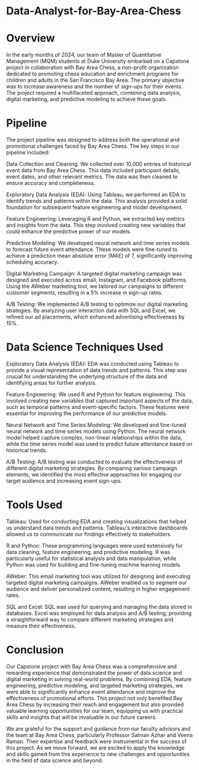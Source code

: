 # Data-Analyst-for-Bay-Area-Chess
# Overview
In the early months of 2024, our team of Master of Quantitative Management (MQM) students at Duke University embarked on a Capstone project in collaboration with Bay Area Chess, a non-profit organization dedicated to promoting chess education and enrichment programs for children and adults in the San Francisco Bay Area. The primary objective was to increase awareness and the number of sign-ups for their events. The project required a multifaceted approach, combining data analysis, digital marketing, and predictive modeling to achieve these goals.

# Pipeline
The project pipeline was designed to address both the operational and promotional challenges faced by Bay Area Chess. The key steps in our pipeline included:

Data Collection and Cleaning: We collected over 10,000 entries of historical event data from Bay Area Chess. This data included participant details, event dates, and other relevant metrics. The data was then cleaned to ensure accuracy and completeness.

Exploratory Data Analysis (EDA): Using Tableau, we performed an EDA to identify trends and patterns within the data. This analysis provided a solid foundation for subsequent feature engineering and model development.

Feature Engineering: Leveraging R and Python, we extracted key metrics and insights from the data. This step involved creating new variables that could enhance the predictive power of our models.

Predictive Modeling: We developed neural network and time series models to forecast future event attendance. These models were fine-tuned to achieve a prediction mean absolute error (MAE) of 7, significantly improving scheduling accuracy.

Digital Marketing Campaign: A targeted digital marketing campaign was designed and executed across email, Instagram, and Facebook platforms. Using the AWeber marketing tool, we tailored our campaigns to different customer segments, resulting in a 5% increase in sign-up rates.

A/B Testing: We implemented A/B testing to optimize our digital marketing strategies. By analyzing user interaction data with SQL and Excel, we refined our ad placements, which enhanced advertising effectiveness by 15%.

# Data Science Techniques Used
Exploratory Data Analysis (EDA): EDA was conducted using Tableau to provide a visual representation of data trends and patterns. This step was crucial for understanding the underlying structure of the data and identifying areas for further analysis.

Feature Engineering: We used R and Python for feature engineering. This involved creating new variables that captured important aspects of the data, such as temporal patterns and event-specific factors. These features were essential for improving the performance of our predictive models.

Neural Network and Time Series Modeling: We developed and fine-tuned neural network and time series models using Python. The neural network model helped capture complex, non-linear relationships within the data, while the time series model was used to predict future attendance based on historical trends.

A/B Testing: A/B testing was conducted to evaluate the effectiveness of different digital marketing strategies. By comparing various campaign elements, we identified the most effective approaches for engaging our target audience and increasing event sign-ups.

# Tools Used
Tableau: Used for conducting EDA and creating visualizations that helped us understand data trends and patterns. Tableau's interactive dashboards allowed us to communicate our findings effectively to stakeholders.

R and Python: These programming languages were used extensively for data cleaning, feature engineering, and predictive modeling. R was particularly useful for statistical analysis and data manipulation, while Python was used for building and fine-tuning machine learning models.

AWeber: This email marketing tool was utilized for designing and executing targeted digital marketing campaigns. AWeber enabled us to segment our audience and deliver personalized content, resulting in higher engagement rates.

SQL and Excel: SQL was used for querying and managing the data stored in databases. Excel was employed for data analysis and A/B testing, providing a straightforward way to compare different marketing strategies and measure their effectiveness.

# Conclusion
Our Capstone project with Bay Area Chess was a comprehensive and rewarding experience that demonstrated the power of data science and digital marketing in solving real-world problems. By combining EDA, feature engineering, predictive modeling, and targeted marketing strategies, we were able to significantly enhance event attendance and improve the effectiveness of promotional efforts. This project not only benefited Bay Area Chess by increasing their reach and engagement but also provided valuable learning opportunities for our team, equipping us with practical skills and insights that will be invaluable in our future careers.

We are grateful for the support and guidance from our faculty advisors and the team at Bay Area Chess, particularly Professor Salman Azhar and Veena Raman. Their expertise and feedback were instrumental in the success of this project. As we move forward, we are excited to apply the knowledge and skills gained from this experience to new challenges and opportunities in the field of data science and beyond.

